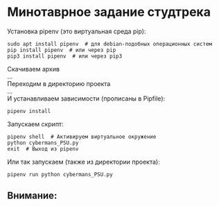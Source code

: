 # Минотаврное задание студтрека

Установка pipenv (это виртуальная среда pip):

    sudo apt install pipenv  # для debian-подобных операционных систем
    pip install pipenv  # или через pip
    pip3 install pipenv  # или через pip3

Скачиваем архив  
...  
Переходим в директорию проекта  
...  
И устанавливаем зависимости (прописаны в Pipfile):

    pipenv install

Запускаем скрипт:

    pipenv shell  # Активируем виртуальное окружение
    python cybermans_PSU.py
    exit  # Выход из pipenv

Или так запускаем (также из директории проекта):

    pipenv run python cybermans_PSU.py



## Внимание:

